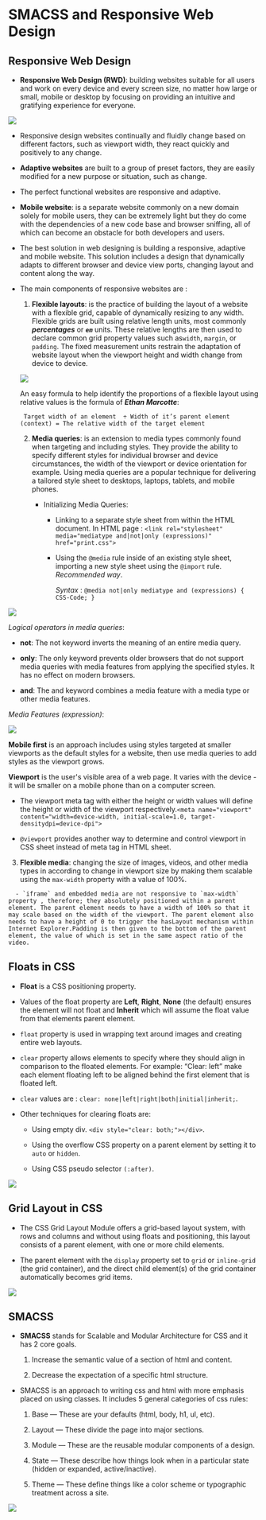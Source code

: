 # SMACSS and Responsive Web Design  

## Responsive Web Design 

- **Responsive Web Design (RWD)**: building websites suitable for all users and work on every device and every screen size, no matter how large or small, mobile or desktop by focusing on providing an intuitive and gratifying experience for everyone.

![](https://designmodo.com/wp-content/uploads/2015/09/designmodo-responsive.jpg)

- Responsive design websites continually and fluidly change based on different factors, such as viewport width, they react quickly and positively to any change.

- **Adaptive websites** are built to a group of preset factors, they are easily modified for a new purpose or situation, such as change. 

- The perfect functional websites are responsive and adaptive. 

- **Mobile website**: is a separate website commonly on a new domain solely for mobile users, they can be extremely light but they do come with the dependencies of a new code base and browser sniffing, all of which can become an obstacle for both developers and users.

- The best solution in web designing is building a responsive, adaptive and mobile website. This solution includes a design that dynamically adapts to different browser and device view ports, changing layout and content along the way. 

- The main components of responsive websites are :
  
   1.  **Flexible layouts**: is the practice of building the layout of a website with a flexible grid, capable of dynamically resizing to any width. Flexible grids are built using relative length units, most commonly ***percentages*** or ***`em`*** units. These relative lengths are then used to declare common grid property values such as`width`, `margin`, or `padding`. The fixed measurement units restrain the adaptation of website layout when the viewport height and width change from device to device.

   ![](https://www.javascriptwillrule.com/static/f1fb309f4ef99330c0dacd94898cf4db/8cdda/css-units-list-1.png)


    An easy formula to help identify the proportions of a flexible layout using relative values is the formula of ***Ethan Marcotte***:
    
    ` Target width of an element  ÷ Width of it’s parent element (context) = The relative width of the target element`

   2.  **Media queries**: is an extension to media types commonly found when targeting and including styles. They provide the ability to specify different styles for individual browser and device circumstances, the width of the viewport or device orientation for example. Using media queries are a popular technique for delivering a tailored style sheet to desktops, laptops, tablets, and mobile phones.
       
       - Initializing Media Queries:
          
          +  Linking to a separate style sheet from within the HTML document. In HTML page : `<link rel="stylesheet" media="mediatype and|not|only (expressions)" href="print.css">`
          
          +  Using the `@media` rule inside of an existing style sheet, importing a new style sheet using the `@import` rule. *Recommended way*.
             
             *Syntax* : `@media not|only mediatype and (expressions) { CSS-Code; }`
             
![](https://1.bp.blogspot.com/-AIZHWSqKoGI/XIGASkN8CJI/AAAAAAAAC9Q/lSBC5zoD0A4miVSe0FM1Z9V6V2ucQwpCQCLcBGAs/s1600/%25D8%25AF%25D9%2588%25D8%25B1%25D8%25A9%2B%25D8%25A3%25D8%25B3%25D8%25A7%25D8%25B3%25D9%258A%25D8%25A7%25D8%25AA%2B%25D9%2584%25D8%25BA%25D8%25A9%2Bcss%2B%25D9%2584%25D9%2584%25D9%2585%25D8%25A8%25D8%25AA%25D8%25AF%25D8%25A6%25D9%258A%25D9%2586%2B%2528%2B%25D8%25A7%25D9%2584%25D8%25AF%25D8%25B1%25D8%25B3%2B18%2B%2BMedia%2BTypes%2B%2529.png)

   *Logical operators in media queries*:
             
   + **not**: The not keyword inverts the meaning of an entire media query.

   + **only**: The only keyword prevents older browsers that do not support media queries with media features from applying the specified styles. It has no effect on modern browsers.

   + **and**: The and keyword combines a media feature with a media type or other media features.

   *Media Features (expression)*:

![](https://image.slidesharecdn.com/mediaqueries-110718145319-phpapp01/95/css3-media-queries-mobile-elixir-or-css-snake-oil-18-728.jpg?cb=1311282768)

   **Mobile first** is an approach includes using styles targeted at smaller viewports as the default styles for a website, then use media queries to add styles as the viewport grows.

   **Viewport** is the user's visible area of a web page. It varies with the device - it will be smaller on a mobile phone than on a computer screen.
             
   -  The viewport meta tag with either the height or width values will define the height or width of the viewport respectively.`<meta name="viewport" content="width=device-width, initial-scale=1.0, target-densitydpi=device-dpi">`
             
   - `@viewport` provides another way to determine and control viewport in CSS sheet instead of meta tag in HTML sheet.
   
   
   3.  **Flexible media**: changing the size of images, videos, and other media types in according to change in viewport size by making them scalable using the `max-width` property with a value of 100%.

      - `iframe` and embedded media are not responsive to `max-width` property , therefore; they absolutely positioned within a parent element. The parent element needs to have a width of 100% so that it may scale based on the width of the viewport. The parent element also needs to have a height of 0 to trigger the hasLayout mechanism within Internet Explorer.Padding is then given to the bottom of the parent element, the value of which is set in the same aspect ratio of the video.



## Floats in CSS

- **Float** is a CSS positioning property.

- Values of the float property are **Left**, **Right**, **None** (the default) ensures the element will not float and **Inherit** which will assume the float value from that elements parent element.

- `float` property is used in wrapping text around images and creating entire web layouts.

- `clear` property allows elements to specify where they should align in comparison to the floated elements. For example: “Clear: left” make each element floating left to be aligned behind the first element that is floated left.

- `clear` values are : `clear: none|left|right|both|initial|inherit;`.

- Other techniques for clearing floats are: 

   + Using empty div. `<div style="clear: both;"></div>`.

   + Using the overflow CSS property on a parent element by setting it to `auto` or `hidden`.

   + Using CSS pseudo selector `(:after)`.


![](https://sathyalog.files.wordpress.com/2014/10/10-10-2014-11-15-12.png?w=750)


## Grid Layout in CSS

- The CSS Grid Layout Module offers a grid-based layout system, with rows and columns and without using floats and positioning, this layout consists of a parent element, with one or more child elements.

- The parent element with the `display` property set to `grid` or `inline-grid` (the grid container), and the direct child element(s) of the grid container automatically becomes grid items.


![](https://miro.medium.com/max/1042/1*8-5_iM-cx-TO_CGI5mWAxQ.png)


## SMACSS

- **SMACSS** stands for Scalable and Modular Architecture for CSS and it has 2 core goals.

   1.  Increase the semantic value of a section of html and content.
   
   2.  Decrease the expectation of a specific html structure.


- SMACSS is an approach to writing css and html with more emphasis placed on using classes. It includes 5 general categories of css rules:

   1. Base — These are your defaults (html, body, h1, ul, etc).

   2. Layout — These divide the page into major sections.

   3. Module — These are the reusable modular components of a design.

   4. State — These describe how things look when in a particular state (hidden or expanded, active/inactive).

   5. Theme — These define things like a color scheme or typographic treatment across a site. 

![](https://habrastorage.org/files/4dc/24a/8dc/4dc24a8dc3fb4e758adf89af4f73f66c.png)

